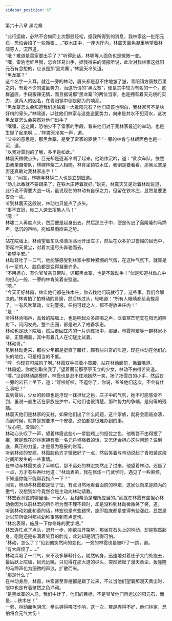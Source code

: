 ```yaml
---
sidebar_position: 67
---
```

 第六十八章 黑龙寨


“此行运输，必然不会如同上次那般轻松，据我所得到的消息，我林家这一批阳元石，恐怕会招了一些饿狼……”铁木庄中，一座大厅内，林震天面色凝重地望着林啸等人，沉声道。  
“哦？难道是雷家要出手了？”听得此话，林啸等人面色也是微微一变。  
“嘿，雷豹老奸巨猾，怎会轻易出手，据我得来的情报所说，此次对我林家这批阳元石有念想的，应该是那‘黑龙寨’。”林震天冷笑道。  
“黑龙寨？”  
这个名字一入耳，就连一旁的林动，眉头都是忍不住地皱了皱，青阳镇方圆数百里之内，有着不少的盗匪势力，而这所谓的“黑龙寨”，便是其中较为有名的一个，这群盗匪，手段狠辣无情，而且据说那“黑龙寨”的两位当家，也是拥有着天元境的实力，这两人的凶名，在青阳镇中倒是颇为的响亮。  
“黑龙寨怎么会知道我们运输着一大批阳元石？他们应该也明白，我林家可不是块好啃的骨头。”林啸道，以往他们林家与这些盗匪势力，向来是井水不犯河水，这次黑龙寨怎么会突然对他们出手？  
“嘿嘿，这之间，恐怕少不了雷家的手段，看来他们对于我林家最近的举动，也是生疑了起来啊……”林震天冷笑一声，道。  
“父亲的意思是，那黑龙寨，是受了雷家的驱使？”一旁的林肯与林蟒面色也是一沉，道。  
“以我对雷豹的了解，多半是如此。”  
林震天微微点头，目光却是逐渐冷冽了起来，他略作沉吟，道：“此次车队，依然由我亲自带队，林啸林蟒二人相随，林肯坐镇铁木庄，我倒是要看看，那黑龙寨是否还真敢对我林家出手！”  
“是！”闻言，林啸与林蟒二人也是立刻应道。  
“动儿此番就不要跟来了，在铁木庄待着就好。”说完，林震天又是对着林动说道，此行说不得要大战一场，虽说现在的林动有自保之力，但留在铁木庄，显然是要更安全一些。  
听到林震天这般说，林动也只能点了点头。  
“事不宜迟，你二人速去招集人马！”  
“嗯！”  
林啸二人再度点头，然后便是起身出去，然后那庄子中，便是传出了轰隆隆的马蹄声，低沉的声响，宛如暴雨欲来之势。  
……  
站在院墙上，林动望着车队浩浩荡荡地开出庄子，然后在众多护卫警惕的目光中，带起冲天黄尘，对着大道尽头奔驰而去。  
“希望平安。”  
林动轻吐了一口气，他能够感受到林家中那种紧绷的气氛，在这种气氛下，就算是小一辈的人，脸色都是变得凝重许多。  
“不用担心，有你爷爷亲自带队，谅那黑龙寨，也是不敢动手！”似是知道林动心中的担心一般，一旁的林肯笑着安慰道。  
“嗯。”  
“今天正好林霞，林宏他们都在铁木庄，你去找他们玩就行了，这些事，我们会解决的。”林肯拍了拍林动的肩膀，然后转过头，轻喝道：“所有人眼睛都给我搽亮了，一有风吹草动，立刻警报，任何可疑之人，都不得放进庄内！”  
“是！”  
听得林肯喝声，高耸的院墙上，也是响起众多应喝之声，泛着寒芒箭支在阳光的照射下，闪闪发光，整个庄园，都是进入了戒备状态。  
林动也是跃下院墙，然后走回庄内的一片训练场中，那里，林霞林宏等一群林家小辈，正簇拥着，其中有着几人在切磋比试着。  
“林动哥。”  
见到林动走来，那些少年都是挺直了腰杆，颇有些兴奋的叫道，现在林动在他们心头的地位，可是相当的不低。  
“哼，你现在可威风了啊。”林霞双手插着小蛮腰，站在林动面前，撇着嘴道。  
“林霞姐，你就别取笑我了。”望着面前那亭亭玉立的少女，林动不由得苦笑道。  
“噗。”见到林动那模样，林霞也是忍不住地嫣然一笑，扬了扬雪白的小手，然后在一旁的岩石上坐下，道：“好啦好啦，不逗你了，你说，爷爷他们这次，不会有什么事吧？”  
说到最后，少女的脸颊也是浮现一抹担忧之色，庄子中的气氛，她不可能感受不到，虽说一直生活在家族庇护中，可他们也很清楚，那种势力的争端，是何等的残酷。  
林震天他们是林家的支柱，如果他们出了什么问题，这个家族，就将会面临崩溃，而到时候，就算是想要求一个安稳，恐怕都是很难办到的事。  
“放心吧，没事的。”  
林动心头叹了一声，望着林霞这些小一辈脸颊上的担忧之色，他嘴唇不由得抿了抿，若是现在的林家拥有着一名元丹境强者的话，又怎还会担心这些问题？说到底，真正的力量，才是最为稳妥的财富。  
听到林动的安慰，林霞脸色方才微微好了一点，然后笑着与林动说起了青阳镇这段时间所发生的一些事情。  
在林动与林霞笑谈了半晌后，那不远处的林宏突然走了过来，他望着林动，迟疑了一点，方才有些吞吐地道：“林动表弟，我在修炼一门武学时，遇见了一些麻烦，不知道你能不能帮我指点一下？”  
闻言，林动与林霞都是怔了怔，有点讶然地看着面前的林宏，这家伙向来是颇为的傲气，没想到如今竟然会是主动向林动请教。  
“林宏表哥说的哪里话，一家人，互相帮助是理所应当的。”而就在林霞有些担心林动会因为以前林宏的所作所为而不理不顾时，却是没料到林动微微笑了笑，道。  
听到林动如此和善的话，林宏也是有些错愕，旋即脸庞都是变得有些涨红，显然是对以前所做得那些幼稚事感到有点羞愧。  
“林宏表哥，施展一下你修炼的武学吧。”  
林宏连忙点了点头，退开一步，刚欲拉开架势，那坐在石头上的林动，却是豁然起身，刚刚还是布满着笑容的脸庞，此刻却是阴沉得可怕。  
“林动，怎么了？”见到他突然间的变化，一旁的林霞也是被吓了一跳，道。  
“有大麻烦了……”  
林动深吸了一口气，来不及多解释什么，陡然转身，迅速地对着庄子大门处跑去，最后跃上院墙，目光远眺，只见得在那大道的尽头，突然掀起了漫天黄尘，轰隆隆的马蹄声化为细微的声浪，扩散而来。  
“那是什么？”  
在林动身后，林霞，林宏甚至青檀都是跟了过来，不过当他们望着那漫天黄尘时，眼中也是有着骇然之色涌动。  
“是黑龙寨的人马，我们中计了，他们的目标，不是爷爷他们所运送的阳元石，而是……铁木庄！”  
一旁，林动面色阴沉，拳头握得嘎吱作响，这一次，若是弄得不好，他们林家，恐怕将会元气大伤！  
  
  
